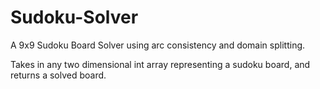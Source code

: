 # Sudoku-Solver
A 9x9 Sudoku Board Solver using arc consistency and domain splitting.

Takes in any two dimensional int array representing a sudoku board, and returns a solved board.
